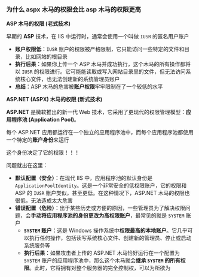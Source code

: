 ### 为什么 aspx 木马的权限会比 asp 木马的权限更高

**ASP 木马的权限 (老式技术)**

早期的 **ASP** 技术，在 IIS 中运行时，通常会使用一个叫做 `IUSR` 的匿名用户账户

- **账户权限低**：`IUSR` 账户的权限被严格限制，它只能访问一些特定的文件和目录，比如网站的根目录
- **执行后果**：如果你上传一个 ASP 木马并成功执行，这个木马的所有操作都将以 `IUSR` 的权限进行。它可能能读取或写入网站目录里的文件，但无法访问系统核心文件，也无法创建新的系统管理员账户
- **总结**：ASP 木马的危害被**账户权限**牢牢限制在了一个较低的水平

**ASP.NET (ASPX) 木马的权限 (新式技术)**

**ASP.NET** 是微软推出的新一代 Web 技术，它采用了更现代的权限管理模型：**应用程序池 (Application Pool)**。

每个 ASP.NET 应用都运行在一个独立的应用程序池中，而每个应用程序池都使用一个特定的**账户身份**来运行

这个身份决定了它的权限！！！

问题就出在这里：

- **默认配置（安全）**：在现代 IIS 中，应用程序池的默认身份是 `ApplicationPoolIdentity`。这是一个非常安全的低权限账户，它的权限和 ASP 的 `IUSR` 账户类似，甚至更低。在这种情况下，ASP.NET 木马的权限也很低，无法造成太大危害
- **错误配置（危险）**：出于某些历史或方便的原因，一些管理员为了解决权限问题，会**手动将应用程序池的身份更改为高权限账户**，最常见的就是 `SYSTEM` 账户
  - **`SYSTEM` 账户**：这是 Windows 操作系统中**权限最高的本地账户**。它几乎可以执行任何操作，包括读写系统核心文件、创建新的管理员、停止或启动系统服务等
  - **执行后果**：如果攻击者上传的 ASP.NET 木马恰好运行在一个配置为 `SYSTEM` 账户的应用程序池中，那么这个木马就会**继承 `SYSTEM` 的所有权限**。此时，它将拥有对整个服务器的完全控制权，可以为所欲为
